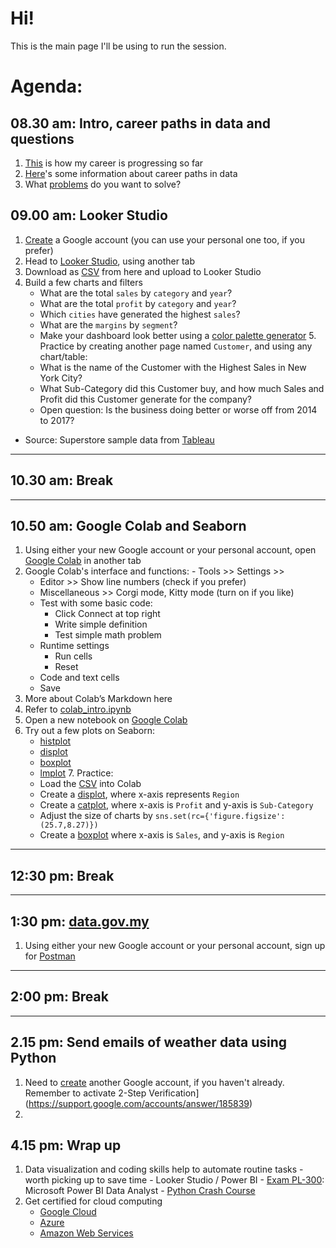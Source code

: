 # Hi!

This is the main page I'll be using to run the session.

# Agenda:

## 08.30 am: Intro, career paths in data and questions
   1. [This](https://docs.google.com/presentation/d/e/2PACX-1vRbfvQpTP4ARbARRWhOL6WZ6koCKSHvf5OxFyHcJjn8GHXG3OpuneEH6uMYlpxKX0H_sEfHB6KAKrkq/pub?start=true&loop=false&slide=id.g29007063b8d_0_118) is how my career is progressing so far
   2. [Here](https://docs.google.com/presentation/d/e/2PACX-1vQp61itveaNmpuS4UMXIfaQshjMYBqywRP2aMWZjMlZy5v-iNOUouDMn_-z33RBwi2TeauhgEzGoep-/pub?start=false&loop=false)'s some information about career paths in data
   3. What [problems](https://padlet.com/kohwyhow/what-problems-do-you-want-to-solve-gjcypqiq99ko1wke) do you want to solve?

## 09.00 am: Looker Studio
   1. [Create](https://mail.google.com/mail/) a Google account (you can use your personal one too, if you prefer)
   2. Head to [Looker Studio](https://datastudio.google.com/), using another tab
   3. Download as [CSV](https://docs.google.com/spreadsheets/d/1IaonaJj-c5Ud76Uc9WeRiMSlKLTNnbg-BCUxOoZrXn0/edit?usp=sharing) from here and upload to Looker Studio
   4. Build a few charts and filters
       - What are the total `sales` by `category` and `year`?
       - What are the total `profit` by `category` and `year`?
       - Which `cities` have generated the highest `sales`?
       - What are the `margins` by `segment`?
       - Make your dashboard look better using a [color palette generator](https://coolors.co/)
    5. Practice by creating another page named `Customer`, and using any chart/table:
       - What is the name of the Customer with the Highest Sales in New York City?
       - What Sub-Category did this Customer buy, and how much Sales and Profit did this Customer generate for the company?
       - Open question: Is the business doing better or worse off from 2014 to 2017?
    
   - Source: Superstore sample data from [Tableau](https://community.tableau.com/s/question/0D54T00000CWeX8SAL/sample-superstore-sales-excelxls)
___
## 10.30 am: Break
___
## 10.50 am: Google Colab and Seaborn
   1. Using either your new Google account or your personal account, open [Google Colab](https://colab.research.google.com/) in another tab
   2. Google Colab's interface and functions:
     - Tools >> Settings >> 
         - Editor >> Show line numbers (check if you prefer)
         - Miscellaneous >> Corgi mode, Kitty mode (turn on if you like)
      - Test with some basic code:
         - Click Connect at top right
         - Write simple definition	
         - Test simple math problem
      - Runtime settings
         - Run cells
         - Reset
      - Code and text cells
      - Save
   3. More about Colab’s Markdown here
   4. Refer to [colab_intro.ipynb](https://github.com/atlas-github/2023fstep25/blob/main/colab_intro.ipynb)
   5. Open a new notebook on [Google Colab](https://colab.research.google.com/)
   6. Try out a few plots on Seaborn:
      - [histplot](https://seaborn.pydata.org/generated/seaborn.histplot.html#seaborn.histplot)
      - [displot](https://seaborn.pydata.org/generated/seaborn.displot.html#seaborn.displot)
      - [boxplot](https://seaborn.pydata.org/generated/seaborn.boxplot.html#seaborn.boxplot)
      - [lmplot](https://seaborn.pydata.org/generated/seaborn.lmplot.html#seaborn.lmplot)
    7. Practice:
      - Load the [CSV](https://docs.google.com/spreadsheets/d/1IaonaJj-c5Ud76Uc9WeRiMSlKLTNnbg-BCUxOoZrXn0/edit?usp=sharing) into Colab
      - Create a [displot](https://seaborn.pydata.org/generated/seaborn.displot.html#seaborn.displot), where x-axis represents `Region`
      - Create a [catplot](https://seaborn.pydata.org/generated/seaborn.catplot.html#seaborn.catplot), where x-axis is `Profit` and y-axis is `Sub-Category`
      - Adjust the size of charts by `sns.set(rc={'figure.figsize':(25.7,8.27)})`
      - Create a [boxplot](https://seaborn.pydata.org/generated/seaborn.boxplot.html#seaborn.boxplot) where x-axis is `Sales`, and y-axis is `Region`
___   
## 12:30 pm: Break
___

## 1:30 pm: [data.gov.my](https://data.gov.my/dashboard)
   1. Using either your new Google account or your personal account, sign up for [Postman](https://www.postman.com/)

___    
## 2:00 pm: Break
___
    
## 2.15 pm: Send emails of weather data using Python
   1. Need to [create](https://mail.google.com/mail/) another Google account, if you haven't already. Remember to activate 2-Step Verification](https://support.google.com/accounts/answer/185839)
   2. 
    
## 4.15 pm: Wrap up
   1.  Data visualization and coding skills help to automate routine tasks - worth picking up to save time
      - Looker Studio / Power BI
      - [Exam PL-300](https://learn.microsoft.com/en-us/certifications/exams/pl-300/): Microsoft Power BI Data Analyst 
      - [Python Crash Course](https://nostarch.com/pythoncrashcourse2e)
   2. Get certified for cloud computing
      - [Google Cloud](https://cloud.google.com/certification)
      - [Azure](https://docs.microsoft.com/en-us/learn/certifications/)
      - [Amazon Web Services](https://aws.amazon.com/certification/)

